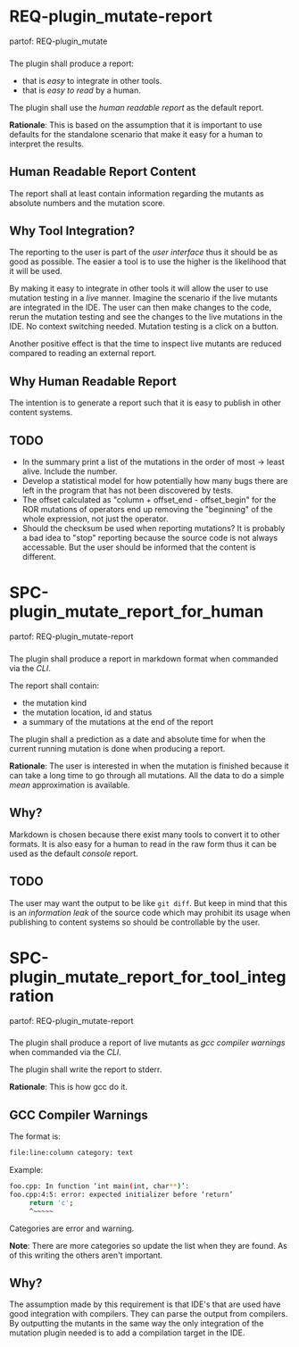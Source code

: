 # REQ-plugin_mutate-report
partof: REQ-plugin_mutate
###

The plugin shall produce a report:
 * that is *easy* to integrate in other tools.
 * that is *easy to read* by a human.

The plugin shall use the *human readable report* as the default report.

**Rationale**: This is based on the assumption that it is important to use defaults for the standalone scenario that make it easy for a human to interpret the results.

## Human Readable Report Content

The report shall at least contain information regarding the mutants as absolute numbers and the mutation score.

## Why Tool Integration?

The reporting to the user is part of the *user interface* thus it should be as good as possible.
The easier a tool is to use the higher is the likelihood that it will be used.

By making it easy to integrate in other tools it will allow the user to use mutation testing in a *live* manner.
Imagine the scenario if the live mutants are integrated in the IDE. The user can then make changes to the code, rerun the mutation testing and see the changes to the live mutations in the IDE. No context switching needed. Mutation testing is a click on a button.

Another positive effect is that the time to inspect live mutants are reduced compared to reading an external report.

## Why Human Readable Report

The intention is to generate a report such that it is easy to publish in other content systems.

## TODO

 * In the summary print a list of the mutations in the order of most -> least alive. Include the number.
 * Develop a statistical model for how potentially how many bugs there are left in the program that has not been discovered by tests.
 * The offset calculated as "column + offset_end - offset_begin" for the ROR mutations of operators end up removing the "beginning" of the whole expression, not just the operator.
 * Should the checksum be used when reporting mutations?
   It is probably a bad idea to "stop" reporting because the source code is not always accessable.
   But the user should be informed that the content is different.

# SPC-plugin_mutate_report_for_human
partof: REQ-plugin_mutate-report
###

The plugin shall produce a report in markdown format when commanded via the *CLI*.

The report shall contain:
 * the mutation kind
 * the mutation location, id and status
 * a summary of the mutations at the end of the report

The plugin shall a prediction as a date and absolute time for when the current running mutation is done when producing a report.

**Rationale**: The user is interested in when the mutation is finished because it can take a long time to go through all mutations. All the data to do a simple *mean* approximation is available.

## Why?

Markdown is chosen because there exist many tools to convert it to other formats.
It is also easy for a human to read in the raw form thus it can be used as the default *console* report.

## TODO

The user may want the output to be like `git diff`. But keep in mind that this is an *information leak* of the source code which may prohibit its usage when publishing to content systems so should be controllable by the user.

# SPC-plugin_mutate_report_for_tool_integration
partof: REQ-plugin_mutate-report
###

The plugin shall produce a report of live mutants as *gcc compiler warnings* when commanded via the *CLI*.

The plugin shall write the report to stderr.

**Rationale**: This is how gcc do it.

## GCC Compiler Warnings

The format is:
```sh
file:line:column category: text
```

Example:
```sh
foo.cpp: In function ‘int main(int, char**)’:
foo.cpp:4:5: error: expected initializer before ‘return’
     return 'c';
     ^~~~~~
```

Categories are error and warning.

**Note**: There are more categories so update the list when they are found. As of this writing the others aren't important.

## Why?

The assumption made by this requirement is that IDE's that are used have good integration with compilers. They can parse the output from compilers. By outputting the mutants in the same way the only integration of the mutation plugin needed is to add a compilation target in the IDE.
